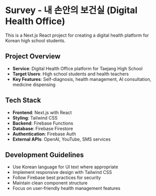 # Survey - 내 손안의 보건실 (Digital Health Office)

This is a Next.js React project for creating a digital health platform for Korean high school students.

## Project Overview
- **Service**: Digital Health Office platform for Taejang High School
- **Target Users**: High school students and health teachers
- **Key Features**: Self-diagnosis, health management, AI consultation, medicine dispensing

## Tech Stack
- **Frontend**: Next.js with React
- **Styling**: Tailwind CSS
- **Backend**: Firebase Functions
- **Database**: Firebase Firestore
- **Authentication**: Firebase Auth
- **External APIs**: OpenAI, YouTube, SMS services

## Development Guidelines
- Use Korean language for UI text where appropriate
- Implement responsive design with Tailwind CSS
- Follow Firebase best practices for security
- Maintain clean component structure
- Focus on user-friendly health management features